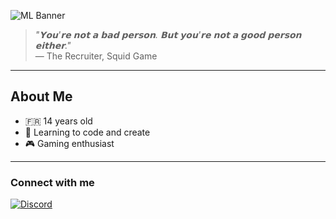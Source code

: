 ![ML Banner](https://i.pinimg.com/736x/e5/d5/7f/e5d57f1d6175bfb53a79a61ac1b8558d.jpg)

> _"𝗬𝗼𝘂'𝗿𝗲 𝗻𝗼𝘁 𝗮 𝗯𝗮𝗱 𝗽𝗲𝗿𝘀𝗼𝗻. 𝗕𝘂𝘁 𝘆𝗼𝘂'𝗿𝗲 𝗻𝗼𝘁 𝗮 𝗴𝗼𝗼𝗱 𝗽𝗲𝗿𝘀𝗼𝗻 𝗲𝗶𝘁𝗵𝗲𝗿."_  
> ― The Recruiter, Squid Game

---

## About Me
- 🇫🇷 14 years old
- 🚀 Learning to code and create
- 🎮 Gaming enthusiast

---

### Connect with me
[![Discord](https://img.shields.io/badge/Discord-skyrock.fm-5865F2?style=for-the-badge&logo=discord&logoColor=white)](https://discord.com/users/1331352861619257345)
